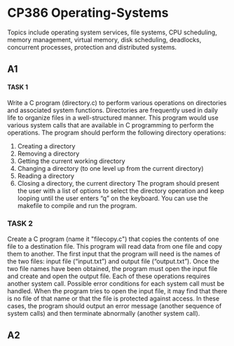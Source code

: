 # CP386 Operating-Systems
Topics include operating system services, file systems, CPU scheduling, memory management, virtual memory, disk scheduling, deadlocks, concurrent processes, protection and distributed systems.

## A1
#### TASK 1  
Write a C program (directory.c) to perform various operations on directories and associated system functions. Directories are frequently used in daily life to organize files in a well-structured manner. This program would use various system calls that are available in C programming to perform the operations. The program should perform the following directory operations:  

1. Creating a directory
2. Removing a directory
3. Getting the current working directory
4. Changing a directory (to one level up from the current directory)
5. Reading a directory
6. Closing a directory, the current directory
The program should present the user with a list of options to select the directory operation and keep looping until the user enters “q” on the keyboard. You can use the makefile to compile and run the program.

### TASK 2  
Create a C program (name it "filecopy.c") that copies the contents of one file to a destination file. This program will read data from one file and copy them to another. The first input that the program will need is the names of the two files: input file (“input.txt”) and output file (“output.txt”). Once the two file names have been obtained, the program must open the input file and create and open the output file. Each of these operations requires another system call. Possible error conditions for each system call must be handled. When the program tries to open the input file, it may find that there is no file of that name or that the file is protected against access. In these cases, the program should output an error message (another sequence of system calls) and then terminate abnormally (another system call).  

## A2



